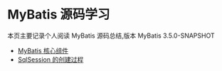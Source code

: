 # MyBatis 源码学习
 
本页主要记录个人阅读 MyBatis 源码总结,版本 MyBatis 3.5.0-SNAPSHOT

- [MyBatis 核心组件](/MyBatis/MyBatis-1.md)
- [SqlSession 的创建过程](/MyBatis/MyBatis-2.md)